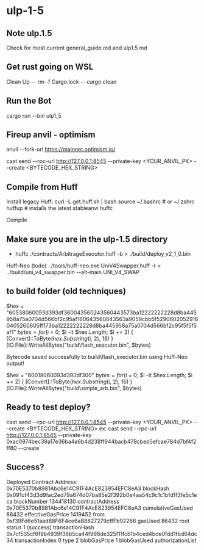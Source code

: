 # ulp-1-5

##  Note ulp.1.5
Check for most current general_guide.md and ulp1.5 md

## Get rust going on WSL

Clean Up
-- rm -f Cargo.lock
-- cargo clean

## Run the Bot
cargo run --bin ulp1_5

## Fireup anvil - optimism
anvil --fork-url https://mainnet.optimism.io/

cast send --rpc-url http://127.0.0.1:8545 --private-key <YOUR_ANVIL_PK> --create <BYTECODE_HEX_STRING>

## Compile from Huff
Install legacy Huff:
curl -L get.huff.sh | bash
source ~/.bashrc  # or ~/.zshrc
huffup             # installs the latest stableanvi huffc

Compile

## Make sure you are in the ulp-1.5 directory

* huffc ./contracts/ArbitrageExecutor.huff -b > ./build/deploy_v2_1_0.bin

Huff-Neo (todo)
../tools/huff-neo.exe UniV4Swapper.huff -r > ../build/uni_v4_swapper.bin --alt-main UNI_V4_SWAP

## to build folder (old techniques)
$hex = "60538060093d393df360043560243560443573ba12222222228d8ba445958a75a0704d566bf2c95af160643560843563a9059cbb5f52906020529160405260605ff173ba12222222228d8ba445958a75a0704d566bf2c95f5f5f5af1"
$bytes = for ($i = 0; $i -lt $hex.Length; $i += 2) { [Convert]::ToByte($hex.Substring($i, 2), 16) }
[IO.File]::WriteAllBytes("build\flash_executor.bin", $bytes)

Bytecode saved successfully to build\flash_executor.bin using Huff-Neo output!

$hex = "60018060093d393df300"
$bytes = for ($i = 0; $i -lt $hex.Length; $i += 2) { [Convert]::ToByte($hex.Substring($i, 2), 16) }
[IO.File]::WriteAllBytes("build\simple_arb.bin", $bytes)


## Ready to test deploy?
cast send --rpc-url http://127.0.0.1:8545 --private-key <YOUR_ANVIL_PK> --create <BYTECODE_HEX_STRING>
ex:
cast send --rpc-url http://127.0.0.1:8545 --private-key 0xac0974bec39a17e36ba4a6b4d238ff944bacb478cbed5efcae784d7bf4f2ff80 --create <contract data>

## Success?
Deployed Contract Address: 0x70E5370b8981Abc6e14C91F4AcE823954EFC8eA3
blockHash            0x091cf43d3d9fac2ed79a674d07ba85e2f392b0e4aa54c9c1c1bfd1f3fe5c1eca
blockNumber          134418130
contractAddress      0x70E5370b8981Abc6e14C91F4AcE823954EFC8eA3
cumulativeGasUsed    86432
effectiveGasPrice    1419452
from                 0xf39Fd6e51aad88F6F4ce6aB8827279cffFb92266
gasUsed              86432
root
status               1 (success)
transactionHash      0x7cf535cf6f9b4939f36b5ca44f998de325f11fcb1b4ced4bde0fdd1fbd64dc34
transactionIndex     0
type                 2
blobGasPrice         1
blobGasUsed
authorizationList
